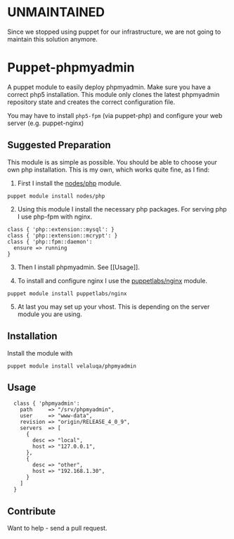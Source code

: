 # UNMAINTAINED

Since we stopped using puppet for our infrastructure, we are not going to 
maintain this solution anymore.

# Puppet-phpmyadmin

A puppet module to easily deploy phpmyadmin. Make sure you have a
correct php5 installation. This module only clones the latest
phpmyadmin repository state and creates the correct configuration
file.

You may have to install `php5-fpm` (via puppet-php) and configure your
web server (e.g. puppet-nginx)

## Suggested Preparation

This module is as simple as possible. You should be able to choose
your own php installation. This is my own, which works quite fine, as
I find:

1. First I install the
   [nodes/php](https://forge.puppetlabs.com/nodes/php) module.

```
puppet module install nodes/php
```

2. Using this module I install the necessary php packages. For serving
   php I use php-fpm with nginx.

```
class { 'php::extension::mysql': }
class { 'php::extension::mcrypt': }
class { 'php::fpm::daemon':
  ensure => running
}
```

3. Then I install phpmyadmin. See [[Usage]].

4. To install and configure nginx I use the
   [puppetlabs/nginx](https://forge.puppetlabs.com/puppetlabs/nginx) module.

```
puppet module install puppetlabs/nginx
```

5. At last you may set up your vhost. This is depending on the server
   module you are using.

## Installation

Install the module with

```
puppet module install velaluqa/phpmyadmin
```

## Usage

```
  class { 'phpmyadmin':
    path     => "/srv/phpmyadmin",
    user     => "www-data",
    revision => "origin/RELEASE_4_0_9",
    servers  => [
      {
        desc => "local",
        host => "127.0.0.1",
      },
      {
        desc => "other",
        host => "192.168.1.30",
      }
    ]
  }
```

## Contribute

Want to help - send a pull request.
